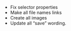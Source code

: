 - Fix selector properties
- Make all file names links
- Create all images
- Update all “save” wording.